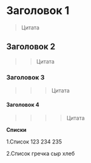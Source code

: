 # Заголовок 1
>Цитата
## Заголовок 2
>>Цитата
### Заголовок 3
>>>Цитата
#### Заголовок 4
>>>>Цитата

**Списки**

1.Список
123
234
235

2.Список
гречка
сыр
хлеб
